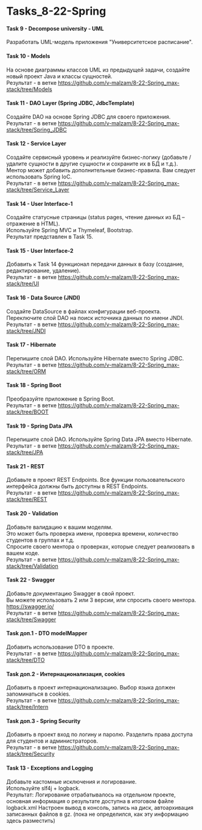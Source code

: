 # Tasks_8-22-Spring
#### Task 9 - Decompose university - UML
Разработать UML-модель приложения "Университетское расписание".

#### Task 10 - Models  
На основе диаграммы классов UML из предыдущей задачи, создайте новый проект Java и классы сущностей.  
Результат - в ветке https://github.com/v-malzam/8-22-Spring_max-stack/tree/Models

#### Task 11 - DAO Layer (Spring JDBC, JdbcTemplate)  
Создайте DAO на основе Spring JDBC для своего приложения.  
Результат - в ветке https://github.com/v-malzam/8-22-Spring_max-stack/tree/Spring_JDBC

#### Task 12 - Service Layer  
Создайте сервисный уровень и реализуйте бизнес-логику (добавьте / удалите сущности в другие сущности и сохраните их в БД и т.д.). Ментор может добавить дополнительные бизнес-правила. Вам следует использовать Spring IoC.  
Результат - в ветке https://github.com/v-malzam/8-22-Spring_max-stack/tree/Service_Layer

#### Task 14 - User Interface-1  
Создайте статусные страницы (status pages, чтение данных из БД – отражение в HTML).  
Используйте Spring MVC и Thymeleaf, Bootstrap.  
Результат представлен в Task 15.

#### Task 15 - User Interface-2  
Добавить к Task 14 функционал передачи данных в базу (создание, редактирование, удаление).  
Результат - в ветке https://github.com/v-malzam/8-22-Spring_max-stack/tree/UI

#### Task 16 - Data Source (JNDI)  
Создайте DataSource в файлах конфигурации веб-проекта. Переключите слой DAO на поиск источника данных по имени JNDI.  
Результат - в ветке https://github.com/v-malzam/8-22-Spring_max-stack/tree/JNDI

#### Task 17 - Hibernate  
Перепишите слой DAO. Используйте Hibernate вместо Spring JDBC.  
Результат - в ветке https://github.com/v-malzam/8-22-Spring_max-stack/tree/ORM

#### Task 18 - Spring Boot  
Преобразуйте приложение в Spring Boot.  
Результат - в ветке https://github.com/v-malzam/8-22-Spring_max-stack/tree/BOOT

#### Task 19 - Spring Data JPA  
Перепишите слой DAO. Используйте Spring Data JPA вместо Hibernate.  
Результат - в ветке https://github.com/v-malzam/8-22-Spring_max-stack/tree/JPA

#### Task 21 - REST  
Добавьте в проект REST Endpoints. Все функции пользовательского интерфейса должны быть доступны в REST Endpoints.  
Результат - в ветке https://github.com/v-malzam/8-22-Spring_max-stack/tree/REST

#### Task 20 - Validation

Добавьте валидацию к вашим моделям.  
Это может быть проверка имени, проверка времени, количество студентов в группах и т.д.  
Спросите своего ментора о проверках, которые следует реализовать в вашем коде.  
Результат - в ветке https://github.com/v-malzam/8-22-Spring_max-stack/tree/Validation

#### Task 22 - Swagger  

Добавьте документацию Swagger в свой проект.  
Вы можете использовать 2 или 3 версии, или спросить своего ментора.  
https://swagger.io/  
Результат - в ветке https://github.com/v-malzam/8-22-Spring_max-stack/tree/Swagger

#### Task доп.1 - DTO modelMapper  
Добавить использование DTO в проекте.  
Результат - в ветке https://github.com/v-malzam/8-22-Spring_max-stack/tree/DTO

#### Task доп.2 - Интернационализация, cookies  
Добавить в проект интернационализацию. Выбор языка должен запоминаться в cookies.  
Результат - в ветке https://github.com/v-malzam/8-22-Spring_max-stack/tree/Intern

#### Task доп.3 - Spring Security  
Добавить в проект вход по логину и паролю. Разделить права доступа для студентов и администраторов.  
Результат - в ветке https://github.com/v-malzam/8-22-Spring_max-stack/tree/Security

#### Task 13 - Exceptions and Logging  
Добавьте кастомные исключения и логирование.  
Используйте slf4j + logback.  
Результат: Логирование отрабатывалось на отдельном проекте, основная информация о результате доступна в итоговом файле logback.xml Настроен вывод в консоль, запись на диск, автоархивация записанных файлов в gz. (пока не определился, как эту информацию здесь разместить)

